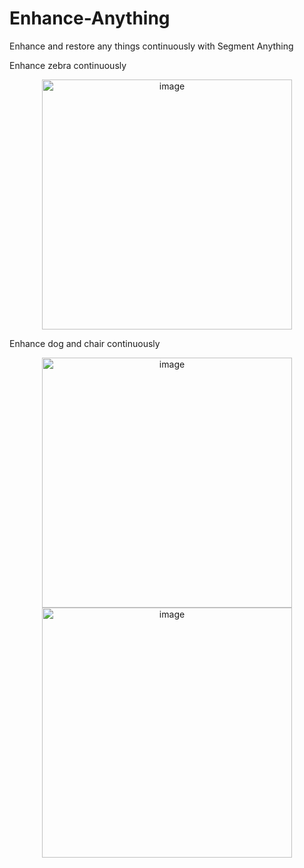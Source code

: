 # Enhance-Anything
Enhance and restore any things continuously with Segment Anything 


Enhance zebra continuously
<p align="center">
    <img src="./figs/yang_zebra.gif"  alt="image" style="width:400px;">
</p>

Enhance dog and chair continuously 
<p align="center">
    <img src="./figs/yang_dog.gif"  alt="image" style="width:400px;"> 
    <img src="./figs/yang_dog_and_chair.gif"  alt="image" style="width:400px;">
</p>
